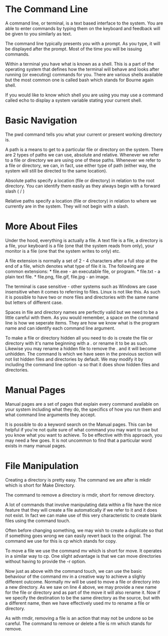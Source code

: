 # The Command Line

A command line, or terminal, is a text based interface to the system. You are able to enter commands by typing them on the keyboard and feedback will be given to you similarly as text.

The command line typically presents you with a prompt. As you type, it will be displayed after the prompt. Most of the time you will be issuing commands.

Within a terminal you have what is known as a shell. This is a part of the operating system that defines how the terminal will behave and looks after running (or executing) commands for you. There are various shells available but the most common one is called bash which stands for Bourne again shell.

If you would like to know which shell you are using you may use a command called echo to display a system variable stating your current shell.


# Basic Navigation

The pwd command tells you what your current or present working directory is.

A path is a means to get to a particular file or directory on the system. There are 2 types of paths we can use, absolute and relative. Whenever we refer to a file or directory we are using one of these paths. Whenever we refer to a file or directory, we can, in fact, use either type of path (either way, the system will still be directed to the same location).

Absolute paths specify a location (file or directory) in relation to the root directory. You can identify them easily as they always begin with a forward slash ( / )

Relative paths specify a location (file or directory) in relation to where we currently are in the system. They will not begin with a slash.


# More About Files

Under the hood, everything is actually a file. A text file is a file, a directory is a file, your keyboard is a file (one that the system reads from only), your monitor is a file (one that the system writes to only) etc.

A file extension is normally a set of 2 - 4 characters after a full stop at the end of a file, which denotes what type of file it is. The following are common extensions:
    * file.exe - an executable file, or program.
    * file.txt - a plain text file.
    * file.png, file.gif, file.jpg - an image.

The terminal is case sensitive - other systems such as Windows are case insensitive when it comes to referring to files. Linux is not like this. As such it is possible to have two or more files and directories with the same name but letters of different case.

Spaces in file and directory names are perfectly valid but we need to be a little careful with them. As you would remember, a space on the command line is how we seperate items. They are how we know what is the program name and can identify each command line argument.

To make a file or directory hidden all you need to do is create the file or directory with it's name beginning with a . or rename it to be as such. Likewise you may rename a hidden file to remove the . and it will become unhidden. The command ls which we have seen in the previous section will not list hidden files and directories by default. We may modify it by including the command line option -a so that it does show hidden files and directories.


# Manual Pages

Manual pages are a set of pages that explain every command available on your system including what they do, the specifics of how you run them and what command line arguments they accept.

It is possible to do a keyword search on the Manual pages. This can be helpful if you're not quite sure of what command you may want to use but you know what you want to achieve. To be effective with this approach, you may need a few goes. It is not uncommon to find that a particular word exists in many manual pages.


# File Manipulation

Creating a directory is pretty easy. The command we are after is mkdir which is short for Make Directory.

The command to remove a directory is rmdir, short for remove directory.

A lot of commands that involve manipulating data within a file have the nice feature that they will create a file automatically if we refer to it and it does not exist. In fact we can make use of this very characteristic to create blank files using the command touch.

Often before changing something, we may wish to create a duplicate so that if something goes wrong we can easily revert back to the original. The command we use for this is cp which stands for copy.

To move a file we use the command mv which is short for move. It operates in a similar way to cp. One slight advantage is that we can move directories without having to provide the -r option.

Now just as above with the command touch, we can use the basic behaviour of the command mv in a creative way to achieve a slighly different outcome. Normally mv will be used to move a file or directory into a new directory. As we saw on line 4 above, we may provide a new name for the file or directory and as part of the move it will also rename it. Now if we specify the destination to be the same directory as the source, but with a different name, then we have effectively used mv to rename a file or directory.

As with rmdir, removing a file is an action that may not be undone so be careful. The command to remove or delete a file is rm which stands for remove.


